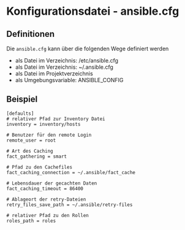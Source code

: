 # Konfigurationsdatei - ansible.cfg

## Definitionen
Die ``ansible.cfg`` kann über die folgenden Wege definiert werden
  - als Datei im Verzeichnis: /etc/ansible.cfg
  - als Datei im Verzeichnis: ~/.ansible.cfg
  - als Datei im Projektverzeichnis
  - als Umgebungsvariable: ANSIBLE_CONFIG

## Beispiel
```
[defaults]
# relativer Pfad zur Inventory Datei
inventory = inventory/hosts

# Benutzer für den remote Login
remote_user = root

# Art des Caching
fact_gathering = smart

# Pfad zu den Cachefiles
fact_caching_connection = ~/.ansible/fact_cache

# Lebensdauer der gecachten Daten
fact_caching_timeout = 86400

# Ablageort der retry-Dateien
retry_files_save_path = ~/.ansible/retry-files

# relativer Pfad zu den Rollen
roles_path = roles
```

